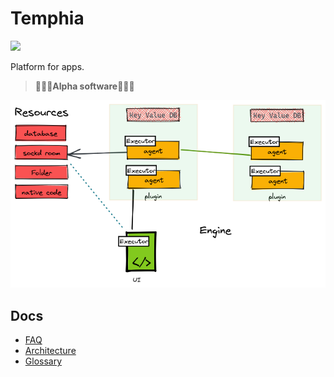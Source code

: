 # Temphia
[![](contrib/temphia.svg)](https://github.com/temphia/temphia)

Platform for apps.

> **🚨🚨🚨Alpha software🚨🚨🚨**

![](./contrib/arch.png)

## Docs
- [FAQ](./docs/faq.md)
- [Architecture](./docs/arch.md)
- [Glossary](./docs/glossary.md)
